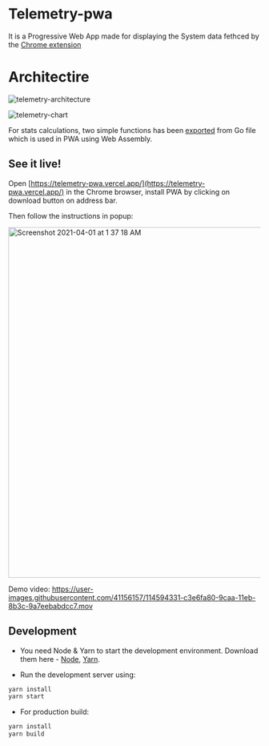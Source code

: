 # Telemetry-pwa

It is a Progressive Web App made for displaying the System data fethced by the [Chrome extension](https://github.com/hitgo00/simple-chrome-extension)

# Architectire
![telemetry-architecture](https://user-images.githubusercontent.com/41156157/114607695-77a3b680-9cba-11eb-9f28-bd7cf701e0ed.png)

![telemetry-chart](https://user-images.githubusercontent.com/41156157/114594941-728b3b00-9cab-11eb-91cb-aac27e652df5.png)

For stats calculations, two simple functions has been [exported](https://github.com/hitgo00/telemetry-pwa/blob/main/src/main.go) from Go file which is used in PWA using Web Assembly.

## See it live!
Open [https://telemetry-pwa.vercel.app/](https://telemetry-pwa.vercel.app/) in the Chrome browser, install PWA by clicking on download button on address bar.

Then follow the instructions in popup:


<img width="700" alt="Screenshot 2021-04-01 at 1 37 18 AM" src="https://user-images.githubusercontent.com/41156157/113204343-d44eac80-928a-11eb-977a-798a8043a3d2.png">

Demo video: https://user-images.githubusercontent.com/41156157/114594331-c3e6fa80-9caa-11eb-8b3c-9a7eebabdcc7.mov


## Development

- You need Node & Yarn to start the development environment. Download them here - [Node](https://nodejs.org/), [Yarn](https://yarnpkg.com).

- Run the development server using:

```bash
yarn install
yarn start
```


- For production build:

```bash
yarn install
yarn build
```

